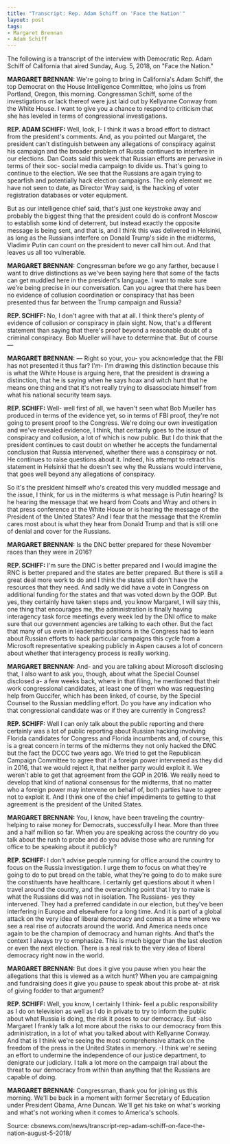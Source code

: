 ```yaml
---
title: "Transcript: Rep. Adam Schiff on 'Face the Nation'"
layout: post
tags:
- Margaret Brennan
- Adam Schiff
---
```


The following is a transcript of the interview with Democratic Rep. Adam Schiff of California that aired Sunday, Aug. 5, 2018, on "Face the Nation."

**MARGARET BRENNAN:** We're going to bring in California's Adam Schiff, the top Democrat on the House Intelligence Committee, who joins us from Portland, Oregon, this morning. Congressman Schiff, some of the investigations or lack thereof were just laid out by Kellyanne Conway from the White House. I want to give you a chance to respond to criticism that she has leveled in terms of congressional investigations.

**REP. ADAM SCHIFF:** Well, look, I- I think it was a broad effort to distract from the president's comments. And, as you pointed out Margaret, the president can't distinguish between any allegations of conspiracy against his campaign and the broader problem of Russia continued to interfere in our elections. Dan Coats said this week that Russian efforts are pervasive in terms of their soc- social media campaign to divide us. That's going to continue to the election. We see that the Russians are again trying to spearfish and potentially hack election campaigns. The only element we have not seen to date, as Director Wray said, is the hacking of voter registration databases or voter equipment.

But as our intelligence chief said, that's just one keystroke away and probably the biggest thing that the president could do is confront Moscow to establish some kind of deterrent, but instead exactly the opposite message is being sent, and that is, and I think this was delivered in Helsinki, as long as the Russians interfere on Donald Trump's side in the midterms, Vladimir Putin can count on the president to never call him out. And that leaves us all too vulnerable.

**MARGARET BRENNAN:** Congressman before we go any farther, because I want to drive distinctions as we've been saying here that some of the facts can get muddled here in the president's language. I want to make sure we're being precise in our conversation. Can you agree that there has been no evidence of collusion coordination or conspiracy that has been presented thus far between the Trump campaign and Russia?

**REP. SCHIFF:** No, I don't agree with that at all. I think there's plenty of evidence of collusion or conspiracy in plain sight. Now, that's a different statement than saying that there's proof beyond a reasonable doubt of a criminal conspiracy. Bob Mueller will have to determine that. But of course —

**MARGARET BRENNAN:** — Right so your, you- you acknowledge that the FBI has not presented it thus far? I'm- I'm drawing this distinction because this is what the White House is arguing here, that the president is drawing a distinction, that he is saying when he says hoax and witch hunt that he means one thing and that it's not really trying to disassociate himself from what his national security team says.

**REP. SCHIFF:** Well- well first of all, we haven't seen what Bob Mueller has produced in terms of the evidence yet, so in terms of FBI proof, they're not going to present proof to the Congress. We're doing our own investigation and we've revealed evidence, I think, that certainly goes to the issue of conspiracy and collusion, a lot of which is now public. But I do think that the president continues to cast doubt on whether he accepts the fundamental conclusion that Russia intervened, whether there was a conspiracy or not. He continues to raise questions about it. Indeed, his attempt to retract his statement in Helsinki that he doesn't see why the Russians would intervene, that goes well beyond any allegations of conspiracy.

So it's the president himself who's created this very muddled message and the issue, I think, for us in the midterms is what message is Putin hearing? Is he hearing the message that we heard from Coats and Wray and others in that press conference at the White House or is hearing the message of the President of the United States? And I fear that the message that the Kremlin cares most about is what they hear from Donald Trump and that is still one of denial and cover for the Russians.

**MARGARET BRENNAN:** Is the DNC better prepared for these November races than they were in 2016?

**REP. SCHIFF:** I'm sure the DNC is better prepared and I would imagine the RNC is better prepared and the states are better prepared. But there is still a great deal more work to do and I think the states still don't have the resources that they need. And sadly we did have a vote in Congress on additional funding for the states and that was voted down by the GOP. But yes, they certainly have taken steps and, you know Margaret, I will say this, one thing that encourages me, the administration is finally having interagency task force meetings every week led by the DNI office to make sure that our government agencies are talking to each other. But the fact that many of us even in leadership positions in the Congress had to learn about Russian efforts to hack particular campaigns this cycle from a Microsoft representative speaking publicly in Aspen causes a lot of concern about whether that interagency process is really working.

**MARGARET BRENNAN:** And- and you are talking about Microsoft disclosing that, I also want to ask you, though, about what the Special Counsel disclosed a- a few weeks back, where in that filing, he mentioned that their work congressional candidates, at least one of them who was requesting help from Guccifer, which has been linked, of course, by the Special Counsel to the Russian meddling effort. Do you have any indication who that congressional candidate was or if they are currently in Congress?

**REP. SCHIFF:** Well I can only talk about the public reporting and there certainly was a lot of public reporting about Russian hacking involving Florida candidates for Congress and Florida incumbents and, of course, this is a great concern in terms of the midterms they not only hacked the DNC but the fact the DCCC two years ago. We tried to get the Republican Campaign Committee to agree that if a foreign power intervened as they did in 2016, that we would reject it, that neither party would exploit it. We weren't able to get that agreement from the GOP in 2016. We really need to develop that kind of national consensus for the midterms, that no matter who a foreign power may intervene on behalf of, both parties have to agree not to exploit it. And I think one of the chief impediments to getting to that agreement is the president of the United States.

**MARGARET BRENNAN:** You, I know, have been traveling the country- helping to raise money for Democrats, successfully I hear. More than three and a half million so far. When you are speaking across the country do you talk about the rush to probe and do you advise those who are running for office to be speaking about it publicly?

**REP. SCHIFF:** I don't advise people running for office around the country to focus on the Russia investigation. I urge them to focus on what they're going to do to put bread on the table, what they're going to do to make sure the constituents have healthcare. I certainly get questions about it when I travel around the country, and the overarching point that I try to make is what the Russians did was not in isolation. The Russians- yes they intervened. They had a preferred candidate in our election, but they've been interfering in Europe and elsewhere for a long time. And it is part of a global attack on the very idea of liberal democracy and comes at a time where we see a real rise of autocrats around the world. And America needs once again to be the champion of democracy and human rights. And that's the context I always try to emphasize. This is much bigger than the last election or even the next election. There is a real risk to the very idea of liberal democracy right now in the world.

**MARGARET BRENNAN:** But does it give you pause when you hear the allegations that this is viewed as a witch hunt? When you are campaigning and fundraising does it give you pause to speak about this probe at- at risk of giving fodder to that argument?

**REP. SCHIFF:** Well, you know, I certainly I think- feel a public responsibility as I do on television as well as I do in private to try to inform the public about what Russia is doing, the risk it poses to our democracy. But -also Margaret I frankly talk a lot more about the risks to our democracy from this administration, in a lot of what you talked about with Kellyanne Conway. And that is I think we're seeing the most comprehensive attack on the freedom of the press in the United States in memory. -I think we're seeing an effort to undermine the independence of our justice department, to denigrate our judiciary. I talk a lot more on the campaign trail about the threat to our democracy from within than anything that the Russians are capable of doing.

**MARGARET BRENNAN:** Congressman, thank you for joining us this morning. We'll be back in a moment with former Secretary of Education under President Obama, Arne Duncan. We'll get his take on what's working and what's not working when it comes to America's schools.

Source: cbsnews.com/news/transcript-rep-adam-schiff-on-face-the-nation-august-5-2018/
